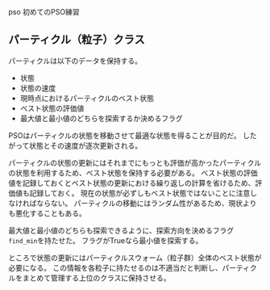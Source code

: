 pso 初めてのPSO練習

## パーティクル（粒子）クラス

パーティクルは以下のデータを保持する。

- 状態
- 状態の速度
- 現時点におけるパーティクルのベスト状態
- ベスト状態の評価値
- 最大値と最小値のどちらを探索するか決めるフラグ

PSOはパーティクルの状態を移動させて最適な状態を得ることが目的だ。
したがって状態とその速度が逐次更新される。

パーティクルの状態の更新にはそれまでにもっとも評価が高かったパーティクルの状態を利用するため、ベスト状態を保持する必要がある。
ベスト状態の評価値を記録しておくとベスト状態の更新における繰り返しの計算を省けるため、評価値も記録しておく。
現在の状態が必ずしもベスト状態ではないことに注意しなければならない。
パーティクルの移動にはランダム性があるため、現状よりも悪化することもある。

最大値と最小値のどちらも探索できるように、探索方向を決めるフラグ`find_min`を持たせた。
フラグがTrueなら最小値を探索する。

ところで状態の更新にはパーティクルスウォーム（粒子群）全体のベスト状態が必要になる。
この情報を各粒子に持たせるのは不適当だと判断し、パーティクルをまとめて管理する上位のクラスに保持させる。
